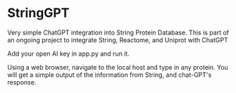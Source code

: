 # StringGPT
Very simple ChatGPT integration into String Protein Database. 
This is part of an ongoing project to integrate String, Reactome, and Uniprot with ChatGPT

Add your open AI key in app.py and run it.

Using a web browser, navigate to the local host and type in any protein. You will get a simple output of the information from String, and chat-GPT's response.
